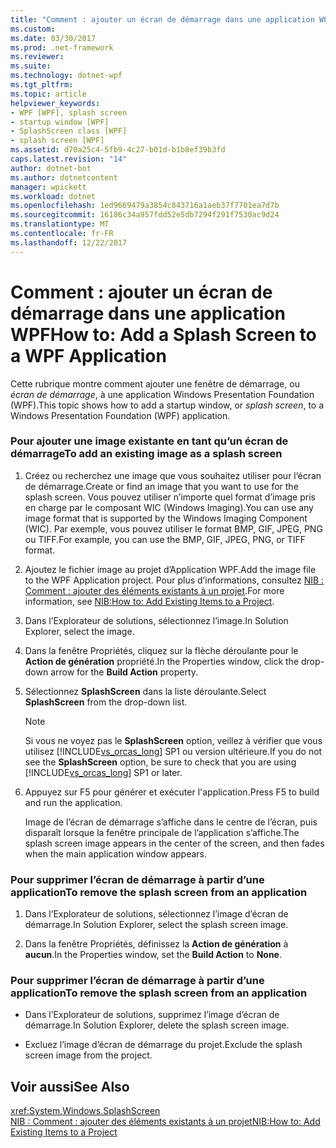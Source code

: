 ```yaml
---
title: "Comment : ajouter un écran de démarrage dans une application WPF"
ms.custom: 
ms.date: 03/30/2017
ms.prod: .net-framework
ms.reviewer: 
ms.suite: 
ms.technology: dotnet-wpf
ms.tgt_pltfrm: 
ms.topic: article
helpviewer_keywords:
- WPF [WPF], splash screen
- startup window [WPF]
- SplashScreen class [WPF]
- splash screen [WPF]
ms.assetid: d70a25c4-5fb9-4c27-b01d-b1b8ef39b3fd
caps.latest.revision: "14"
author: dotnet-bot
ms.author: dotnetcontent
manager: wpickett
ms.workload: dotnet
ms.openlocfilehash: 1ed9669479a3854c843716a1aeb37f7701ea7d7b
ms.sourcegitcommit: 16186c34a957fdd52e5db7294f291f7530ac9d24
ms.translationtype: MT
ms.contentlocale: fr-FR
ms.lasthandoff: 12/22/2017
---
```

# <a name="how-to-add-a-splash-screen-to-a-wpf-application"></a><span data-ttu-id="83355-102">Comment : ajouter un écran de démarrage dans une application WPF</span><span class="sxs-lookup"><span data-stu-id="83355-102">How to: Add a Splash Screen to a WPF Application</span></span>
<span data-ttu-id="83355-103">Cette rubrique montre comment ajouter une fenêtre de démarrage, ou *écran de démarrage*, à une application Windows Presentation Foundation (WPF).</span><span class="sxs-lookup"><span data-stu-id="83355-103">This topic shows how to add a startup window, or *splash screen*, to a Windows Presentation Foundation (WPF) application.</span></span>  
  
### <a name="to-add-an-existing-image-as-a-splash-screen"></a><span data-ttu-id="83355-104">Pour ajouter une image existante en tant qu’un écran de démarrage</span><span class="sxs-lookup"><span data-stu-id="83355-104">To add an existing image as a splash screen</span></span>  
  
1.  <span data-ttu-id="83355-105">Créez ou recherchez une image que vous souhaitez utiliser pour l’écran de démarrage.</span><span class="sxs-lookup"><span data-stu-id="83355-105">Create or find an image that you want to use for the splash screen.</span></span> <span data-ttu-id="83355-106">Vous pouvez utiliser n’importe quel format d’image pris en charge par le composant WIC (Windows Imaging).</span><span class="sxs-lookup"><span data-stu-id="83355-106">You can use any image format that is supported by the Windows Imaging Component (WIC).</span></span> <span data-ttu-id="83355-107">Par exemple, vous pouvez utiliser le format BMP, GIF, JPEG, PNG ou TIFF.</span><span class="sxs-lookup"><span data-stu-id="83355-107">For example, you can use the BMP, GIF, JPEG, PNG, or TIFF format.</span></span>  
  
2.  <span data-ttu-id="83355-108">Ajoutez le fichier image au projet d’Application WPF.</span><span class="sxs-lookup"><span data-stu-id="83355-108">Add the image file to the WPF Application project.</span></span> <span data-ttu-id="83355-109">Pour plus d’informations, consultez [NIB : Comment : ajouter des éléments existants à un projet](http://msdn.microsoft.com/en-us/15f4cfb7-78ab-457f-9f14-099a25a6a2d3).</span><span class="sxs-lookup"><span data-stu-id="83355-109">For more information, see [NIB:How to: Add Existing Items to a Project](http://msdn.microsoft.com/en-us/15f4cfb7-78ab-457f-9f14-099a25a6a2d3).</span></span>  
  
3.  <span data-ttu-id="83355-110">Dans l’Explorateur de solutions, sélectionnez l’image.</span><span class="sxs-lookup"><span data-stu-id="83355-110">In Solution Explorer, select the image.</span></span>  
  
4.  <span data-ttu-id="83355-111">Dans la fenêtre Propriétés, cliquez sur la flèche déroulante pour le **Action de génération** propriété.</span><span class="sxs-lookup"><span data-stu-id="83355-111">In the Properties window, click the drop-down arrow for the **Build Action** property.</span></span>  
  
5.  <span data-ttu-id="83355-112">Sélectionnez **SplashScreen** dans la liste déroulante.</span><span class="sxs-lookup"><span data-stu-id="83355-112">Select **SplashScreen** from the drop-down list.</span></span>  
  
    > [!NOTE]
    >  <span data-ttu-id="83355-113">Si vous ne voyez pas le **SplashScreen** option, veillez à vérifier que vous utilisez [!INCLUDE[vs_orcas_long](../../../../includes/vs-orcas-long-md.md)] SP1 ou version ultérieure.</span><span class="sxs-lookup"><span data-stu-id="83355-113">If you do not see the **SplashScreen** option, be sure to check that you are using [!INCLUDE[vs_orcas_long](../../../../includes/vs-orcas-long-md.md)] SP1 or later.</span></span>  
  
6.  <span data-ttu-id="83355-114">Appuyez sur F5 pour générer et exécuter l'application.</span><span class="sxs-lookup"><span data-stu-id="83355-114">Press F5 to build and run the application.</span></span>  
  
     <span data-ttu-id="83355-115">Image de l’écran de démarrage s’affiche dans le centre de l’écran, puis disparaît lorsque la fenêtre principale de l’application s’affiche.</span><span class="sxs-lookup"><span data-stu-id="83355-115">The splash screen image appears in the center of the screen, and then fades when the main application window appears.</span></span>  
  
### <a name="to-remove-the-splash-screen-from-an-application"></a><span data-ttu-id="83355-116">Pour supprimer l’écran de démarrage à partir d’une application</span><span class="sxs-lookup"><span data-stu-id="83355-116">To remove the splash screen from an application</span></span>  
  
1.  <span data-ttu-id="83355-117">Dans l’Explorateur de solutions, sélectionnez l’image d’écran de démarrage.</span><span class="sxs-lookup"><span data-stu-id="83355-117">In Solution Explorer, select the splash screen image.</span></span>  
  
2.  <span data-ttu-id="83355-118">Dans la fenêtre Propriétés, définissez la **Action de génération** à **aucun**.</span><span class="sxs-lookup"><span data-stu-id="83355-118">In the Properties window, set the **Build Action** to **None**.</span></span>  
  
### <a name="to-remove-the-splash-screen-from-an-application"></a><span data-ttu-id="83355-119">Pour supprimer l’écran de démarrage à partir d’une application</span><span class="sxs-lookup"><span data-stu-id="83355-119">To remove the splash screen from an application</span></span>  
  
-   <span data-ttu-id="83355-120">Dans l’Explorateur de solutions, supprimez l’image d’écran de démarrage.</span><span class="sxs-lookup"><span data-stu-id="83355-120">In Solution Explorer, delete the splash screen image.</span></span>  
  
-   <span data-ttu-id="83355-121">Excluez l’image d’écran de démarrage du projet.</span><span class="sxs-lookup"><span data-stu-id="83355-121">Exclude the splash screen image from the project.</span></span>  
  
## <a name="see-also"></a><span data-ttu-id="83355-122">Voir aussi</span><span class="sxs-lookup"><span data-stu-id="83355-122">See Also</span></span>  
 <xref:System.Windows.SplashScreen>  
 [<span data-ttu-id="83355-123">NIB : Comment : ajouter des éléments existants à un projet</span><span class="sxs-lookup"><span data-stu-id="83355-123">NIB:How to: Add Existing Items to a Project</span></span>](http://msdn.microsoft.com/en-us/15f4cfb7-78ab-457f-9f14-099a25a6a2d3)
